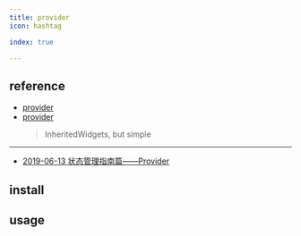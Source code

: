 ```yaml
---
title: provider
icon: hashtag

index: true

---
```


<!-- more -->

## reference

- [provider](https://pub.dev/packages/provider)
- [provider](https://github.com/rrousselGit/provider)
    > InheritedWidgets, but simple

------

- [2019-06-13 状态管理指南篇——Provider](https://juejin.cn/post/6844903864852807694)

## install

## usage

```dart

```